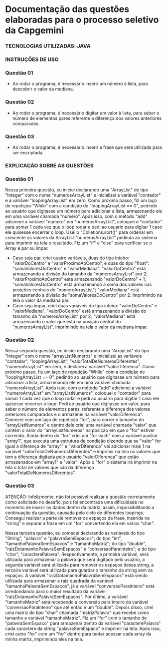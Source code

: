 # Documentação das questões elaboradas para o processo seletivo da Capgemini

### TECNOLOGIAS UTILIZADAS: JAVA

### INSTRUÇÕES DE USO

### Questão 01

- Ao rodar o programa, é necessário inserir um número à lista, para descobrir o valor da mediana.
 
### Questão 02

- Ao rodar o programa, é necessário digitar um valor à lista, para saber o número de elementos pares referente a diferença dos valores anteriores comparados.

### Questão 03

- Ao rodar o programa, é necessário inserir a frase que será utilizada para ser encriptada.

### EXPLICAÇÃO SOBRE AS QUESTÕES

### Questão 01
  Nessa primeira questão, eu iniciei declarando uma "ArrayList" do tipo "Integer" com o nome "numerosArrayList" e inicializei a variável "contador" e a variável "loopingArrayList" em zero. Como próximo passo, fiz um laço de repetição "While" com a condição de "loopingArrayList == 0", pedindo ao usuário que digitasse um número para adicionar a lista, armazenando ele em uma variável chamada "numero". Após isso, com o método "add" adicionei a variável "numero" em "numerosArrayList", coloquei o "contador" para somar 1 cada vez que o loop rodar e pedi ao usuário para digitar 1 caso ele quisesse encerrar o loop. Usei o "Colletions.sort()" para ordenar em crescente os valores da ArrayList "numerosArrayList" pedindo ao sistema para imprimir na tela o resultado. Fiz um "if" e "else" para verificar se o Array é par ou ímpar.
- Caso seja par, criei quatro variáveis, duas do tipo inteiro: "valorDoCentro" e "valorProximoAoCentro", e duas do tipo "float": "somaValoresDoCentro" e "valorMediana". "valorDoCentro" está armazenando a divisão do tamanho da "numerosArrayList" por 2; "valorProximoAoCentro" está armazenando "valorDoCentro" + 1; "somaValoresDoCentro" está armazenando a soma dos valores nas posiçôes centrais do "numeroArrayList"; "valorMediana" está armazenando a divisão de "somaValoresDoCentro" por 2. Imprimindo na tela o valor da mediana par.
- Caso seja ímpar, criei duas variáveis do tipo inteiro: "valorDoCentro" e "valorMediana". "valorDoCentro" está armazenando a divisão do tamanho da "numerosArrayList" por 2; "valorMediana" está armazenando o valor que está na posição central do "numerosArrayList". Imprimindo na tela o valor da mediana ímpar.

### Questão 02
  Nessa segunda questão, eu iniciei declarando uma "ArrayList" do tipo "Integer" com o nome "arrayListNumeros" e inicializei as variáveis "contador", "loopingArrayList", "valorTotalDeNumerosDiferentes", "numeroArrayList" em zero, e declarei a variável "valorDiferenca".  Como próximo passo, fiz um laço de repetição "While" com a condição de "loopingArrayList == 0", pedindo ao usuário que digitasse um número para adicionar a lista, armazenando ele em uma variável chamada "numeroArrayList". Após isso, com o método "add" adicionei a variável "numeroArrayList" em "arrayListNumeros", coloquei o "contador" para somar 1 cada vez que o loop rodar e pedi ao usuário para digitar 1 caso ele quisesse encerrar o loop.
  Pedi ao usuário que digitasse um valor, para saber o número de elementos pares, referente a diferença dos valores anteriores comparados e o armazenei na variável "valorDiferenca". Comecei com um laço de repetição "for", para correr o tamanho do "arrayListNumeros" e dentro dele criei uma variável chamada "valor" que contém o valor do "arrayListNumeros" na posição em que o "for" estiver correndo. Ainda dentro do "for" criei um "for each" com a variável auxiliar "array1", que executa uma estrutura de condição dizendo que se "valor" for igual a diferença de "array1" e "valorDiferenca" vai adicionar mais 1 na variável "valorTotalDeNumerosDiferentes" e imprimir na tela os valores que tem a diferença digitada pelo usuário "valorDiferenca" que estão armazenados em "array1" e "valor". Após o "for" o sistema irá imprimir na tela o total de valores que são da diferença "valorTotalDeNumerosDiferentes".

### Questão 03

ATENÇÃO: Infelizmente, não foi possível realizar a questão corretamente como solicitado no desafio, pois foi encontrada uma dificuldade no momento de inserir os dados dentro da matriz, assim, impossibilitando a continuação da questão, causada pelo ciclo de diferentes loopings. Consegui realizar a parte de remover os espaços da frase, inserida na "string" e separar a frase em um "for" convertendo ela em vários "char".

  Nessa terceira questão, eu comecei declarando as variáveis do tipo "String", "palavra" e "palavraSemEspacos"; do tipo "int", "tamanhoPalavraSemEspacos" e "tamanhoMatriz"; do tipo "double", "raizDotamanhoPalavraSemEspacos" e "conversaoParaInteiro"; e do tipo "char", "caracterePalavra". Respectivamente, a primeira variável, será utilizada para armazenar a palavra que será digitado pelo usuário, a segunda variável será utilizada para remover os espaços dessa string, a terceira variável será utilizada para guardar o tamanho da string sem os espaços. A variável "raizDotamanhoPalavraSemEspacos" está sendo utilizada para armazenar a raiz quadrada da variável "tamanhoPalavraSemEspacos", já a variável "conversaoParaInteiro" está arredondando para o maior resultado da variável "raizDotamanhoPalavraSemEspacos". Por último, a variável "tamanhoMatriz" está recebendo a conversão para inteiro da variável "conversaoParaInteiro" que até então é um "double".
  Depois disso, criei uma matriz do tipo "char" chamada "matrizPalavra" que recebe como tamanho a variável "tamanhoMatriz". Fiz um "for" com o tamanho de "palavraSemEspaco" para armazenar dentro da variável "caracterePalavra" cada caractere da string "palavraSemEspaco" e imprimir na tela. Após isso, criei outro "for" com um "for" dentro para tentar acessar cada array da minha matriz, imprimindo eles na tela.
